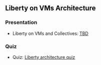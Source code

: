
<h2 style="color:black">Liberty on VMs Architecture</h2>


### Presentation

  - Liberty on VMs and Collectives: [TBD](http://TBD)
 

### Quiz

  - Quiz: [Liberty architecture quiz](https://ibm.box.com/s/jg6b2qbi3kdrevd5g6xf07af83u7kheh)
 